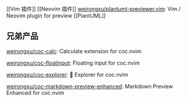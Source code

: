 

[[Vim 插件]]
[[Neovim 插件]]
[weirongxu/plantuml-previewer.vim](https://github.com/weirongxu/plantuml-previewer.vim): Vim / Neovim plugin for preview [[PlantUML]]




## 兄弟产品

[weirongxu/coc-calc](https://github.com/weirongxu/coc-calc): Calculate extension for coc.nvim

[weirongxu/coc-floatinput](https://github.com/weirongxu/coc-floatinput): Floating input for coc.nvim

[weirongxu/coc-explorer](https://github.com/weirongxu/coc-explorer): 📁 Explorer for coc.nvim

[weirongxu/coc-markdown-preview-enhanced](https://github.com/weirongxu/coc-markdown-preview-enhanced): Markdown Preview Enhanced for coc.nvim









